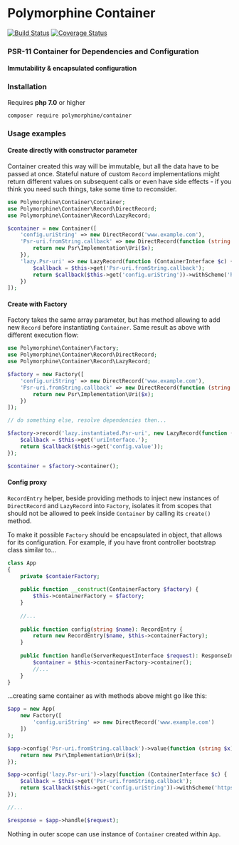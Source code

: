 # Polymorphine Container
[![Build Status](https://travis-ci.org/shudd3r/polymorphine-container.svg?branch=develop)](https://travis-ci.org/shudd3r/container)
[![Coverage Status](https://coveralls.io/repos/github/shudd3r/polymorphine-container/badge.svg?branch=develop)](https://coveralls.io/github/shudd3r/container?branch=develop)
### PSR-11 Container for Dependencies and Configuration
#### Immutability & encapsulated configuration

### Installation
Requires **php 7.0** or higher

    composer require polymorphine/container


### Usage examples
#### Create directly with constructor parameter
Container created this way will be immutable, but all the data have to be passed at once.
Stateful nature of custom `Record` implementations might return different values on
subsequent calls or even have side effects - if you think you need such things,
take some time to reconsider.

```php
use Polymorphine\Container\Container;
use Polymorphine\Container\Record\DirectRecord;
use Polymorphine\Container\Record\LazyRecord;

$container = new Container([
    'config.uriString' => new DirectRecord('www.example.com'),
    'Psr-uri.fromString.callback' => new DirectRecord(function (string $x) {
        return new Psr\Implementation\Uri($x);
    }),
    'lazy.Psr-uri' => new LazyRecord(function (ContainerInterface $c) {
        $callback = $this->get('Psr-uri.fromString.callback');
        return $callback($this->get('config.uriString'))->withScheme('https');
    })
]);
```    

#### Create with Factory
Factory takes the same array parameter, but has method allowing to add new `Record`
before instantiating `Container`. Same result as above with different execution flow:

```php
use Polymorphine\Container\Factory;
use Polymorphine\Container\Record\DirectRecord;
use Polymorphine\Container\Record\LazyRecord;

$factory = new Factory([
    'config.uriString' => new DirectRecord('www.example.com'),
    'Psr-uri.fromString.callback' => new DirectRecord(function (string $x) {
        return new Psr\Implementation\Uri($x);
    })
]);

// do something else, resolve dependencies then...

$factory->record('lazy.instantiated.Psr-uri', new LazyRecord(function (ContainerInterface $c) {
    $callback = $this->get('uriInterface.');
    return $callback($this->get('config.value'));
});

$container = $factory->container();
```

#### Config proxy
`RecordEntry` helper, beside providing methods to inject new instances
of `DirectRecord` and `LazyRecord` into `Factory`, isolates it from scopes
that should not be allowed to peek inside `Container` by calling its `create()` method.

To make it possible `Factory` should be encapsulated in object,
that allows for its configuration. For example, if you have front
controller bootstrap class similar to...

```php
class App
{
    private $contaierFactory;
    
    public function __construct(ContainerFactory $factory) {
        $this->containerFactory = $factory;
    }
    
    //...
    
    public function config(string $name): RecordEntry {
        return new RecordEntry($name, $this->containerFactory);
    }
    
    public function handle(ServerRequestInterface $request): ResponseInterface {
        $container = $this->containerFactory->container();
        //...
    }
}
```

...creating same container as with methods above might go like this:

```php
$app = new App(
    new Factory([
        'config.uriString' => new DirectRecord('www.example.com')
    ])
);

$app->config('Psr-uri.fromString.callback')->value(function (string $x) {
    return new Psr\Implementation\Uri($x);
});

$app->config('lazy.Psr-uri')->lazy(function (ContainerInterface $c) {
    $callback = $this->get('Psr-uri.fromString.callback');
    return $callback($this->get('config.uriString'))->withScheme('https');
});

//...

$response = $app->handle($request);
```

Nothing in outer scope can use instance of `Container` created within `App`.
